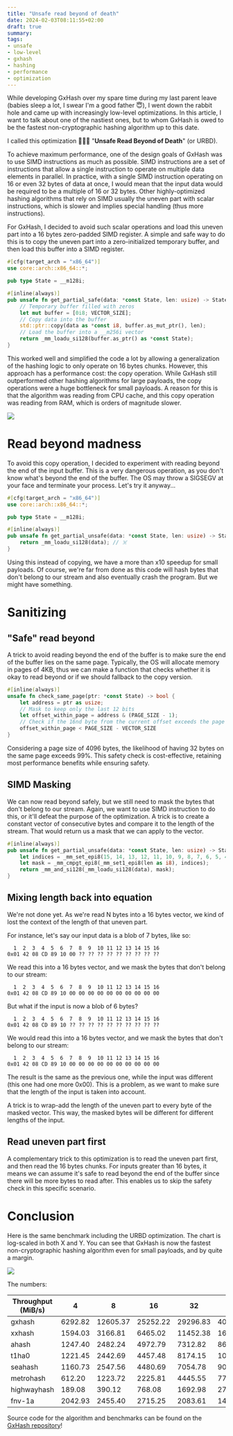 ```yaml
---
title: "Unsafe read beyond of death"
date: 2024-02-03T08:11:55+02:00
draft: true
summary: 
tags: 
- unsafe
- low-level
- gxhash
- hashing
- performance
- optimization
---
```


While developing GxHash over my spare time during my last parent leave (babies sleep a lot, I swear I'm a good father 😇), I went down the rabbit hole and came up with increasingly low-level optimizations. In this article, I want to talk about one of the nastiest ones, but to whom GxHash is owed to be the fastest non-cryptographic hashing algorithm up to this date. 

I called this optimization 🥁🥁🥁 "**Unsafe Read Beyond of Death**" (or URBD).

To achieve maximum performance, one of the design goals of GxHash was to use SIMD instructions as much as possible. SIMD instructions are a set of instructions that allow a single instruction to operate on multiple data elements in parallel. In practice, with a single SIMD instruction operating on 16 or even 32 bytes of data at once, I would mean that the input data would be required to be a multiple of 16 or 32 bytes. Other highly-optimized hashing algorithms that rely on SIMD usually the uneven part with scalar instructions, which is slower and implies special handling (thus more instructions).

For GxHash, I decided to avoid such scalar operations and load this uneven part into a 16 bytes zero-padded SIMD register. A simple and safe way to do this is to copy the uneven part into a zero-initialized temporary buffer, and then load this buffer into a SIMD register.

```rust
#[cfg(target_arch = "x86_64")]
use core::arch::x86_64::*;

pub type State = __m128i;

#[inline(always)]
pub unsafe fn get_partial_safe(data: *const State, len: usize) -> State {
    // Temporary buffer filled with zeros
    let mut buffer = [0i8; VECTOR_SIZE];
    // Copy data into the buffer
    std::ptr::copy(data as *const i8, buffer.as_mut_ptr(), len);
    // Load the buffer into a __m256i vector
    return _mm_loadu_si128(buffer.as_ptr() as *const State);
}
```

This worked well and simplified the code a lot by allowing a generalization of the hashing logic to only operate on 16 bytes chunks. However, this approach has a performance cost: the copy operation. While GxHash still outperformed other hashing algorithms for large payloads, the copy operations were a huge bottleneck for small payloads. A reason for this is that the algorithm was reading from CPU cache, and this copy operation was reading from RAM, which is orders of magnitude slower.

![](copy.png)

# Read beyond madness

To avoid this copy operation, I decided to experiment with reading beyond the end of the input buffer. This is a very dangerous operation, as you don't know what's beyond the end of the buffer. The OS may throw a SIGSEGV at your face and terminate your process. Let's try it anyway...

```rust
#[cfg(target_arch = "x86_64")]
use core::arch::x86_64::*;

pub type State = __m128i;

#[inline(always)]
pub unsafe fn get_partial_unsafe(data: *const State, len: usize) -> State {
    return _mm_loadu_si128(data); // ☠️
}
```

Using this instead of copying, we have a more than x10 speedup for small payloads. Of course, we're far from done as this code will hash bytes that don't belong to our stream and also eventually crash the program. But we might have something.

# Sanitizing

## "Safe" read beyond

A trick to avoid reading beyond the end of the buffer is to make sure the end of the buffer lies on the same page. Typically, the OS will allocate memory in pages of 4KB, thus we can make a function that checks whether it is okay to read beyond or if we should fallback to the copy version.

```rust
#[inline(always)]
unsafe fn check_same_page(ptr: *const State) -> bool {
    let address = ptr as usize;
    // Mask to keep only the last 12 bits
    let offset_within_page = address & (PAGE_SIZE - 1);
    // Check if the 16nd byte from the current offset exceeds the page boundary
    offset_within_page < PAGE_SIZE - VECTOR_SIZE
}
```

Considering a page size of 4096 bytes, the likelihood of having 32 bytes on the same page exceeds 99%. This safety check is cost-effective, retaining most performance benefits while ensuring safety.

## SIMD Masking

We can now read beyond safely, but we still need to mask the bytes that don't belong to our stream. Again, we want to use SIMD instruction to do this, or it'll defeat the purpose of the optimization. A trick is to create a constant vector of consecutive bytes and compare it to the length of the stream. That would return us a mask that we can apply to the vector.

```rust
#[inline(always)]
pub unsafe fn get_partial_unsafe(data: *const State, len: usize) -> State {
    let indices = _mm_set_epi8(15, 14, 13, 12, 11, 10, 9, 8, 7, 6, 5, 4, 3, 2, 1, 0);
    let mask = _mm_cmpgt_epi8(_mm_set1_epi8(len as i8), indices);
    return _mm_and_si128(_mm_loadu_si128(data), mask);
}
```

## Mixing length back into equation

We're not done yet. As we're read N bytes into a 16 bytes vector, we kind of lost the context of the length of that uneven part.

For instance, let's say our input data is a blob of 7 bytes, like so:

```
  1  2  3  4  5  6  7  8  9  10 11 12 13 14 15 16
0x01 42 08 CD 89 10 00 ?? ?? ?? ?? ?? ?? ?? ?? ??
```

We read this into a 16 bytes vector, and we mask the bytes that don't belong to our stream:

```
  1  2  3  4  5  6  7  8  9  10 11 12 13 14 15 16
0x01 42 08 CD 89 10 00 00 00 00 00 00 00 00 00 00
```

But what if the input is now a blob of 6 bytes?
```
  1  2  3  4  5  6  7  8  9  10 11 12 13 14 15 16
0x01 42 08 CD 89 10 ?? ?? ?? ?? ?? ?? ?? ?? ?? ??
```

We would read this into a 16 bytes vector, and we mask the bytes that don't belong to our stream:

```
  1  2  3  4  5  6  7  8  9  10 11 12 13 14 15 16
0x01 42 08 CD 89 10 00 00 00 00 00 00 00 00 00 00
```

The result is the same as the previous one, while the input was different (this one had one more 0x00). This is a problem, as we want to make sure that the length of the input is taken into account. 

A trick is to wrap-add the length of the uneven part to every byte of the masked vector. This way, the masked bytes will be different for different lengths of the input.

## Read uneven part first

A complementary trick to this optimization is to read the uneven part first, and then read the 16 bytes chunks. For inputs greater than 16 bytes, it means we can assume it's safe to read beyond the end of the buffer since there will be more bytes to read after. This enables us to skip the safety check in this specific scenario.

# Conclusion

Here is the same benchmark including the URBD optimization. The chart is log-scaled in both X and Y. You can see that GxHash is now the fastest non-cryptographic hashing algorithm even for small payloads, and by quite a margin.

![](urbd.png)

The numbers:

| Throughput (MiB/s) | 4 | 8 | 16 | 32 | 64 |
|---|---|---|---|---|---|
| gxhash | 6292.82 | 12605.37 | 25252.22 | 29296.83 | 40690.10 |
| xxhash | 1594.03 | 3166.81 | 6465.02 | 11452.38 | 16961.84 |
| ahash | 1247.40 | 2482.24 | 4972.79 | 7312.82 | 8663.48 |
| t1ha0 | 1221.45 | 2442.69 | 4457.48 | 8174.15 | 10766.91 |
| seahash | 1160.73 | 2547.56 | 4480.69 | 7054.78 | 9047.05 |
| metrohash | 612.20 | 1223.72 | 2225.81 | 4445.55 | 7768.96 |
| highwayhash | 189.08 | 390.12 | 768.08 | 1692.98 | 2780.67 |
| fnv-1a | 2042.93 | 2455.40 | 2715.25 | 2083.61 | 1462.05 |

Source code for the algorithm and benchmarks can be found on the [GxHash repository](https://github.com/ogxd/gxhash)!